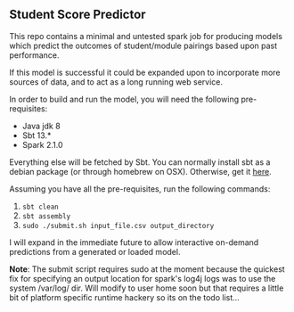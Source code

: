 ## Student Score Predictor

This repo contains a minimal and untested spark job for producing models which predict the outcomes
of student/module pairings based upon past performance. 

If this model is successful it could be expanded upon to incorporate more sources of data, and to 
act as a long running web service.

In order to build and run the model, you will need the following pre-requisites:

* Java jdk 8
* Sbt 13.*
* Spark 2.1.0

Everything else will be fetched by Sbt. You can normally install sbt as a debian package (or 
through homebrew on OSX). Otherwise, get it [here](http://www.scala-sbt.org/download.html).

Assuming you have all the pre-requisites, run the following commands:

1. `sbt clean`
2. `sbt assembly`
3. `sudo ./submit.sh input_file.csv output_directory`

I will expand in the immediate future to allow interactive on-demand predictions from a generated
or loaded model.

**Note**: The submit script requires sudo at the moment because the quickest fix for specifying an
output location for spark's log4j logs was to use the system /var/log/ dir. Will modify to user home
soon but that requires a little bit of platform specific runtime hackery so its on the todo list...